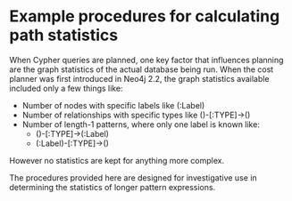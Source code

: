# Example procedures for calculating path statistics

When Cypher queries are planned, one key factor that influences planning are the graph statistics of the actual database being run. When the cost planner was first introduced in Neo4j 2.2, the graph statistics available included only a few things like:

* Number of nodes with specific labels like (:Label)
* Number of relationships with specific types like ()-[:TYPE]->()
* Number of length-1 patterns, where only one label is known like:
  * ()-[:TYPE]->(:Label)
  * (:Label)-[:TYPE]->()

However no statistics are kept for anything more complex.

The procedures provided here are designed for investigative use in determining the statistics of longer pattern expressions.

